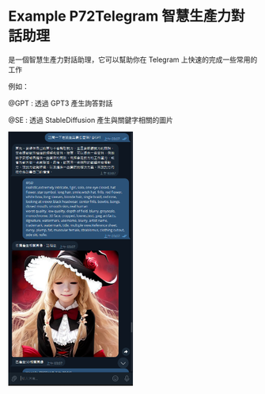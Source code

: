 # Example P72Telegram 智慧生產力對話助理

是一個智慧生產力對話助理，它可以幫助你在 Telegram 上快速的完成一些常用的工作

例如：

@GPT : 透過 GPT3 產生詢答對話

@SE : 透過 StableDiffusion 產生與關鍵字相關的圖片

<img decoding = "async" src = "https://github.com/rainyingwork/ScientificAnalysis/blob/main/Example/P72Telegram/file/common/Examlp.PNG" width = "50%" > 



